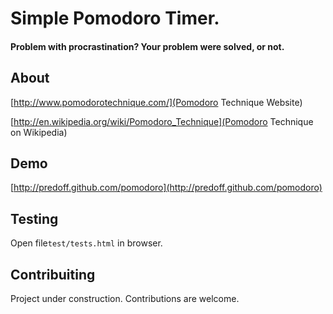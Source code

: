 # Simple Pomodoro Timer.

#### Problem with procrastination? Your problem were solved, or not.

## About

[http://www.pomodorotechnique.com/](Pomodoro Technique Website)

[http://en.wikipedia.org/wiki/Pomodoro_Technique](Pomodoro Technique on Wikipedia)

## Demo

[http://predoff.github.com/pomodoro](http://predoff.github.com/pomodoro)

## Testing

Open file`test/tests.html` in browser.

## Contribuiting

Project under construction. Contributions are welcome.
